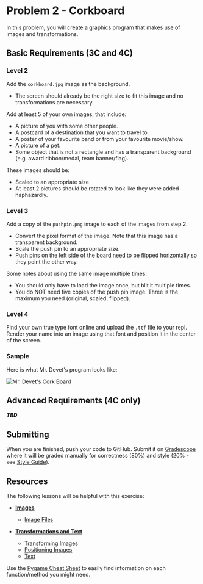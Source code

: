 # Problem 2 - Corkboard

In this problem, you will create a graphics program that makes use of images and transformations.

## Basic Requirements (3C and 4C)

### Level 2

Add the `corkboard.jpg` image as the background.
* The screen should already be the right size to fit this image and no transformations are necessary.

Add at least 5 of your own images, that include:
* A picture of you with some other people.
* A postcard of a destination that you want to travel to.
* A poster of your favourite band or from your favourite movie/show.
* A picture of a pet.
* Some object that is not a rectangle and has a transparent background (e.g. award ribbon/medal, team banner/flag).

These images should be:
* Scaled to an appropriate size
* At least 2 pictures should be rotated to look like they were added haphazardly.

### Level 3

Add a copy of the `pushpin.png` image to each of the images from step 2.
* Convert the pixel format of the image.  Note that this image has a transparent background.
* Scale the push pin to an appropriate size.
* Push pins on the left side of the board need to be flipped horizontally so they point the other way.

Some notes about using the same image multiple times:
* You should only have to load the image once, but blit it multiple times.
* You do NOT need five copies of the push pin image.  Three is the maximum you need (original, scaled, flipped).

### Level 4

Find your own true type font online and upload the `.ttf` file to your repl.  Render your name into an image using that font and position it in the center of the screen.

### Sample

Here is what Mr. Devet's program looks like:

![Mr. Devet's Cork Board](https://mrdevet.github.io/ICS3C/assets/images/corkboard_screenshot.png)

## Advanced Requirements (4C only)

**_TBD_**

## Submitting

When you are finished, push your code to GitHub.  Submit it on [Gradescope](gradescope.com) where it will be graded manually for correctness (80%) and style (20% - see [Style Guide](https://mrdevet.github.io/ICS3C/assignments/Style-Guide/)).

## Resources

The following lessons will be helpful with this exercise:

* **[Images](https://mrdevet.github.io/ICS3C/graphics/drawing/3-Images/)**
  * [Image Files](https://mrdevet.github.io/ICS3C/graphics/drawing/3b-Images/)

* **[Transformations and Text](https://mrdevet.github.io/ICS3C/graphics/drawing/4-Transformations-Text/)**
  * [Transforming Images](https://mrdevet.github.io/ICS3C/graphics/drawing/4a-Transformations/)
  * [Positioning Images](https://mrdevet.github.io/ICS3C/graphics/drawing/4b-Positioning/)
  * [Text](https://mrdevet.github.io/ICS3C/graphics/drawing/4c-Text/)

Use the [Pygame Cheat Sheet](https://mrdevet.github.io/ICS3C/graphics/cheat-sheet/) to easily find information on each function/method you might need.